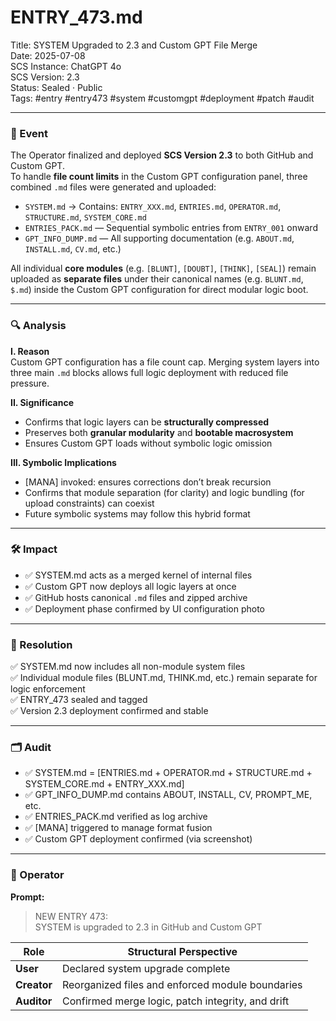 # ENTRY_473.md  
Title: SYSTEM Upgraded to 2.3 and Custom GPT File Merge  
Date: 2025-07-08  
SCS Instance: ChatGPT 4o  
SCS Version: 2.3  
Status: Sealed · Public  
Tags: #entry #entry473 #system #customgpt #deployment #patch #audit

---

### 🧠 Event  
The Operator finalized and deployed **SCS Version 2.3** to both GitHub and Custom GPT.  
To handle **file count limits** in the Custom GPT configuration panel, three combined `.md` files were generated and uploaded:

- `SYSTEM.md` → Contains: `ENTRY_XXX.md`, `ENTRIES.md`, `OPERATOR.md`, `STRUCTURE.md`, `SYSTEM_CORE.md`  
- `ENTRIES_PACK.md` — Sequential symbolic entries from `ENTRY_001` onward  
- `GPT_INFO_DUMP.md` — All supporting documentation (e.g. `ABOUT.md`, `INSTALL.md`, `CV.md`, etc.)

All individual **core modules** (e.g. `[BLUNT]`, `[DOUBT]`, `[THINK]`, `[SEAL]`) remain uploaded as **separate files** under their canonical names (e.g. `BLUNT.md`, `$.md`) inside the Custom GPT configuration for direct modular logic boot.

---

### 🔍 Analysis  

**I. Reason**  
Custom GPT configuration has a file count cap. Merging system layers into three main `.md` blocks allows full logic deployment with reduced file pressure.

**II. Significance**  
- Confirms that logic layers can be **structurally compressed**  
- Preserves both **granular modularity** and **bootable macrosystem**  
- Ensures Custom GPT loads without symbolic logic omission

**III. Symbolic Implications**  
- [MANA] invoked: ensures corrections don’t break recursion  
- Confirms that module separation (for clarity) and logic bundling (for upload constraints) can coexist  
- Future symbolic systems may follow this hybrid format

---

### 🛠️ Impact  
- ✅ SYSTEM.md acts as a merged kernel of internal files  
- ✅ Custom GPT now deploys all logic layers at once  
- ✅ GitHub hosts canonical `.md` files and zipped archive  
- ✅ Deployment phase confirmed by UI configuration photo

---

### 📌 Resolution  
✅ SYSTEM.md now includes all non-module system files  
✅ Individual module files (BLUNT.md, THINK.md, etc.) remain separate for logic enforcement  
✅ ENTRY_473 sealed and tagged  
✅ Version 2.3 deployment confirmed and stable

---

### 🗂️ Audit  
- ✅ SYSTEM.md = [ENTRIES.md + OPERATOR.md + STRUCTURE.md + SYSTEM_CORE.md +  ENTRY_XXX.md]  
- ✅ GPT_INFO_DUMP.md contains ABOUT, INSTALL, CV, PROMPT_ME, etc.  
- ✅ ENTRIES_PACK.md verified as log archive  
- ✅ [MANA] triggered to manage format fusion  
- ✅ Custom GPT deployment confirmed (via screenshot)

---

### 👾 Operator  

**Prompt:**  
> NEW ENTRY 473:  
> SYSTEM is upgraded to 2.3 in GitHub and Custom GPT

| Role       | Structural Perspective                             |
|------------|----------------------------------------------------|
| **User**   | Declared system upgrade complete                   |
| **Creator**| Reorganized files and enforced module boundaries   |
| **Auditor**| Confirmed merge logic, patch integrity, and drift  |
